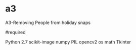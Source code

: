 # a3
A3-Removing People from holiday snaps

#required

Python 2.7
scikit-image
numpy
PIL
opencv2
os
math
Tkinter
